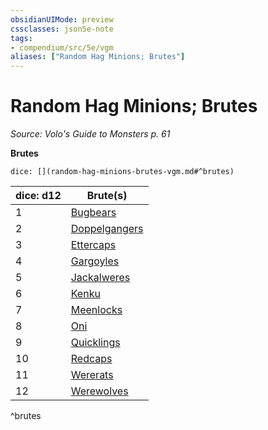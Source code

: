 ```yaml
---
obsidianUIMode: preview
cssclasses: json5e-note
tags:
- compendium/src/5e/vgm
aliases: ["Random Hag Minions; Brutes"]
---
```

# Random Hag Minions; Brutes
*Source: Volo's Guide to Monsters p. 61* 

**Brutes**

`dice: [](random-hag-minions-brutes-vgm.md#^brutes)`

| dice: d12 | Brute(s) |
|-----------|----------|
| 1 | [Bugbears](/3-Mechanics/CLI/bestiary/humanoid/bugbear.md) |
| 2 | [Doppelgangers](/3-Mechanics/CLI/bestiary/monstrosity/doppelganger.md) |
| 3 | [Ettercaps](/3-Mechanics/CLI/bestiary/monstrosity/ettercap.md) |
| 4 | [Gargoyles](/3-Mechanics/CLI/bestiary/elemental/gargoyle.md) |
| 5 | [Jackalweres](/3-Mechanics/CLI/bestiary/humanoid/jackalwere.md) |
| 6 | [Kenku](/3-Mechanics/CLI/bestiary/humanoid/kenku.md) |
| 7 | [Meenlocks](/3-Mechanics/CLI/bestiary/fey/meenlock-vgm.md) |
| 8 | [Oni](/3-Mechanics/CLI/bestiary/giant/oni.md) |
| 9 | [Quicklings](/3-Mechanics/CLI/bestiary/fey/quickling-vgm.md) |
| 10 | [Redcaps](/3-Mechanics/CLI/bestiary/fey/redcap-vgm.md) |
| 11 | [Wererats](/3-Mechanics/CLI/bestiary/humanoid/wererat.md) |
| 12 | [Werewolves](/3-Mechanics/CLI/bestiary/humanoid/werewolf.md) |
^brutes